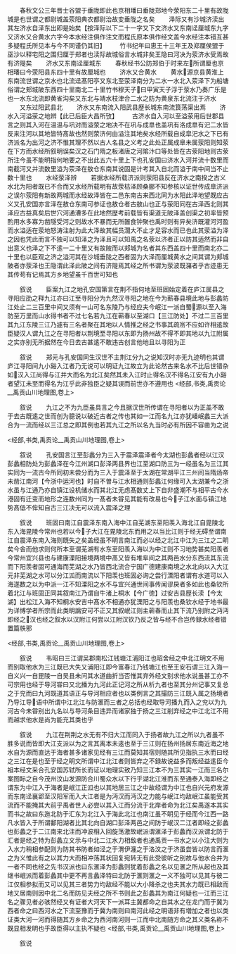 <!-- { "loadSidebar": true } -->
　　春秋文公三年晋士谷盟于垂陇即此也京相璠曰垂陇郑地今荥阳东二十里有故陇城是也世谓之都尉城盖荥阳典农都尉治故变垂陇之名矣
　　泽际又有沙城济渎出其左济水自泽东出即是始矣【按泽际以下二十一字又下文济水又东南迳厘城东九字又济水又合黄水六字今本水经注俱作注文而程氏原本俱作经文盖今水经注本错互甚多疑程氏所见本与今不同谨仍其旧】
　　竹书纪年曰恵王十三年王及郑厘侯盟于巫沙以释宅阳之围归厘于郑者也渎际故城俗言水城非矣王隐曰河决为荥济水受焉故有济隄矣
　　济水又东南迳厘城东
　　春秋经书公防郑伯于时来左所谓厘也京相璠曰今荥阳县东四十里有故厘城也
　　济水又合黄水
　　黄水源京县黄淮上东南流世谓之京水也北流迳髙阳亭又东北至荥泽南分为二水一水北入荥泽下为船塘俗谓之郏城陂东西四十里南北二十里竹书穆天子曰甲寅天子浮于荥水乃奏广乐是也一水东北流即黄雀沟矣又东北与靖水枝津合二水之防为黄泉东北流注于济水
　　又东过阳武县北
　　济水又东南流入阳武县歴长城东南流筤荡渠出焉
　　济水入河溢荥之地辨【此已后臣大昌所攷】
　　古济水自入河以至溢荥用后世郡县言之则其入河在温温与巩对而溢荥之地决不在巩与成臯也盖巩有洛成臯有汜二水皆反来注河以其地皆特髙故也然则荥济何由溢注其地矣水经所载自成皐汜水之下已有济派名为出河之济不惟其理不然以古人名县之义考之此处正属成臯未属荥阳则知荥在下方而水经所叙明误矣汉之石门隋之板渚唐之河隂汴口等处皆在古荥阳地则古荥所注今虽不能明指何地要之不出此五六十里上下也孔安国曰济水入河并流十数里而南截河又并流数里溢为荥泽在敖仓东南其说固是计考其入自北而溢于南中间当不止数十里也
　　水经荥泽辨
　　若据水经所载济派则荥阳县反在济水之南揆之古义水北为阳者既已不合而又水经所载明有故荥枯泽顾桑郦不知参核以证世传成臯济派之误尔荥阳有新故两城而水经故泽皆在二邑东南古来西北同为水阳此泽地望既应古义又孔安国亦言泽在敖仓东南可参证也敖仓者古敖山也正与荥阳同在古泽西北则其泽应古益真矣后世穴河通漕多在此地然歴考前载皆有渠道无陂泽盖创渠之初率皆预酌用水多寡为凿隧受河之则故水不暴而无所齧食钟聚也禹时则有异矣济既灌河河盈而水溢适在荥地怒涛注射为此大泽故其幅员濶大不止才足容水而已也此其荥溢为泽之因也凭此而言不独可以知泽之为泽且可以知禹之名荥以济者正以防其适然而非自出意义也泽之下不逺一二十里又有故陂而以郏城为名者其东西盖四十里而南北亦二十里也以臣观之济之溢河其在沙城垂陇之西者固为大泽而厘城黄水之间其谓为郏城陂者亦荥泽也王隐谓此泽此陂之间有济隄焉其经之所书谓为荥波既潴者乎古迹患无其传苟有记焉其方乡地望虽千百世可知也


　　叙说
　　臣案九江之地孔安国第言在荆不指何地至班固始定着在庐江属县之寻阳应劭之释九江亦曰江至寻阳分为九然汉寻阳之地在今为蕲春县境此地与彭蠡防江处止二三百里中间又须有一山可名东陵乃与经应夫今岷江一派自蜀源以至入海防至万里而山水得书者不过七名若九江在蕲春以至湖口【三江防处】不过二三百里其九江东陵三江乃遽有三名者聚在其地以人情推之经之书事其疏宻不应如许相逺故臣疑汉人谓九江之在寻阳者以荆境至寻阳以东即为扬州故不得不即其地以九江附属之实亦别无所据然在今日去古甚逺不敢违古创言他地且以寻阳为正

　　叙说
　　郑元与孔安国同生汉世不主荆江分九之说知汉时亦无九迹明也其谓庐江寻阳间九小谿入江者乃无说可以明证九江故立为此论然古来名水不比后世错杂如汉入江尚得与江并大而名为北江矣然其未入江时止得名汉不得名江安有九小谿者望江未至而得名为江乎此非独臣之疑其误而前世亦不遵用也
<经部,书类,禹贡论__禹贡山川地理图,卷上>

　　叙说
　　九江之不为九臣虽具言之今且据汉世所传谓在寻阳者以为正盖不敢于去古既逺之世而创为臆说以破近古者之传也其如一江而名九江亦犹嶓岷蠡三大派合为一流而经以三江总之即其例也若其九江之所以名九当时必有所因不容凿为之说

<经部,书类,禹贡论__禹贡山川地理图,卷上>

　　叙说
　　孔安国言江至彭蠡分为三入于震泽震泽者今太湖也彭蠡者经以江汉彭蠡相防处为彭蠡泽在今江州湖口彭泽两县界也江至湖口防三为一经虽名为三江其实同为一流古今所同初未尝分而为三入于震泽至于太湖在常湖平江三州间当隋炀帝未凿江南河【今浙中运河也】时自不曽与江水相通则彭蠡江何缘可入太湖兼今之浙水虽与江通乃亦自镇江设机储水而其北江无虑髙数丈上下自非盛潮不与相平古今水港固有迁变而地形之连数州同为一髙者未甞见其能有改易也今子江水面与镇江地势髙低不侔知自古三江决无可以流入震泽之理


　　叙说
　　班固曰南江自震泽东南入海中江自芜湖东至阳羡入海北江自毘陵北东入海毘陵今常州也若以今子大江在毘陵北东而用之以当比江则于经无碍至谓南江自震泽东南入海则既失之矣盖经虽不眀言南江而必以经之北江中江为三江之二眀矣今舎而他求则何所本至谓芜湖有水东至阳羡入海以为中江则不习地势甚矣阳羡者今常州宜兴县也与建康溧阳接境两境中髙又皆有堆阜间之其两邑水分东西流其东流而下阳羡者固可通海而芜湖之水乃皆西北流合宁国广德建康南境之水北向以入大江元非芜湖之水可以分江泒而南流以下阳羡也班固必询之尝行溧阳者谓有水道可以入海遂数之以为中派一江不知溧阳之水不与宜兴通世间事传闻谬戾者多如此也桑钦所着北江与班固正同其叙南江乃谓自牛渚上桐水【今广徳】过安吉县歴长渎【今太湖】出松江入海不知桐水安吉中髙水不相通亦犹溧阳之与阳羡也桑钦水经于地书最为详愽学者所宗而此类眀譌安可不正又其叙岷江则主蕲春而止其下流乃别附之沔沔即经之汉也经之叙水以汉附江何尝以江附汉钦乃反之皆与经不合岂传録水经者错置篇帙邪

<经部,书类,禹贡论__禹贡山川地理图,卷上>

　　叙说
　　韦昭曰三江谓吴郡南松江钱塘江浦阳江也昭舍经之中北江明文不用而别取他水为三江既已大失又浦阳江即今富春江乃钱塘江也至王安石谓三江入海一自义兴一自毘陵一自吴县未问其水道曲折当否惟其弃外经文别求他水说虽甚工亦不可宗用也经于导河甞曰又北播为九河此正记河之所从析九者也至其分州记事又复总之于兖而曰九河既道其语正与导河相应者也以类例言之其撮防三江既入属之扬境者乃导江导语中所谓中江北江与防滙而三者之总括也经取导河播九而入之兖以为九河古今未甞别出九名以与导河条目违异而诸家独于扬之三江削弃经之中江北江不用而越求他水是尚为能充其类也乎

　　叙说
　　九江在荆荆之水无有不归大江而同入于扬者故九江之所以九者虽不胜多说而皆即大江支派以为之言其离本未逺也至于三江则在扬州扬居东南近海之地水自为源而直达于海者甚多诸家见经有三江而莫知其宿则随其所见指执三水而曰经之三江在是也至于经之眀文所谓中江北江者则皆弃之不録故说益多而叛经益逺臣今祖本经文采合孔安国苏轼所长而证以地理实致乃知三江本不为三其实一江而三名尔案图眎之自今茂州汶山发源防合川蜀众水以下行乎湖北江淮而东至通泰入海即经之谓东为中江入于海者是岷江正泒也以其地居三江之中故经谓为中江也自兴元府发源而东南迳襄郢至汉阳军而入大江者是为沔汉而沔汉之力能与岷江均敌岷江虽能受其流而不能掩其大前乎禹者世人必尝以其入江而分流于北岸者命为北江矣禹遂本其实而书之故曰东迤北防于汇东为北江入于海此北江也南江虽不眀见于经而今江西一路凡水皆入于所谓鄱阳湖者比其北向自湖口彭泽两邑之间防于岷汉二江者即经之彭蠡也彭蠡之于二江南来北注而冲波相入回旋荡激故岷派谓滙泽于彭蠡而汉派谓北防于汇者是经之特为彭蠡立文示与中北二江水力相敌者也通禹贡一书水之以小注大则为入水力稍相参配则为防其书防者如泾之于渭伊瀍之于洛汶之于济虽尝皆以防言而滙之为义惟此有之以其力大而相冲荡其状回复宛转无有此受彼听之别故与他水合并为一者不同也经之先书汉派也曰东滙泽为彭蠡则犹着彭蠡之名以见滙之所从起也及其继书岷派而着彭蠡其中更不再言蠡泽特曰北防于滙则滙之一义不独可以见其与彼二江仅相参拟而又可以见其三者势力均敌经不能以大小降杀之也夫其水力既已相敌而地又居南则因中北二名而防见夫经之所不书则此之彭蠡其为南江何疑也一江而三江名之骤见者必骇然经又有证者大河天下一派耳主冀都命之自其水之在龙门而于冀为西者命之曰西河水之下流至豫而于冀为南则曰南河此经之眀语非有増加之者也以类证类大河一河而得随其方乡命之为西河南河则一江而中北南随方命之其义类名称不既显相发眀也乎故臣得以主执不疑也
<经部,书类,禹贡论__禹贡山川地理图,卷上>

　　叙说
